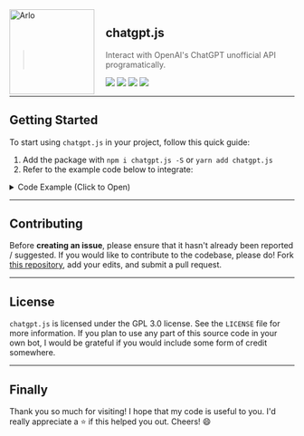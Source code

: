 <img width="150" height="150" align="left" style="float: left; margin: 0 20px 0 0;" alt="Arlo" src="https://i.vgy.me/rW8hIU.png">

## chatgpt.js

> Interact with OpenAI's ChatGPT unofficial API programatically.

<div style="float: middle">
    <img src="https://img.shields.io/badge/-npm%20i%20chatgpt.js-blue?style=flat-square&logo=npm">
    <img src="https://img.shields.io/github/stars/PlutonusDev/chatgpt.js?label=Stars&style=flat-square&logo=github">
    <img src="https://img.shields.io/npm/dm/chatgpt.js?label=Downloads&style=flat-square&logo=npm">
    <img src="https://img.shields.io/github/commit-activity/m/PlutonusDev/chatgpt.js?label=Commits&style=flat-square&logo=github">
</div>

---

## Getting Started

To start using ` chatgpt.js ` in your project, follow this quick guide:

1. Add the package with ` npm i chatgpt.js -S ` or ` yarn add chatgpt.js `
2. Refer to the example code below to integrate:

<details>
<summary>Code Example (Click to Open)</summary>

**index.js**
```ts
const GPTChat = require("../dist");
const { authToken } = require("./config");
const sleep = require("util").promisify(setTimeout);

const chatgpt = new GPTChat.Client({ authToken });

chatgpt.once("ready", async () => {
    let resp = await chatgpt.call("hello there!").catch(e => console.log(e));
    if(!resp) return console.error("looks like something went wrong :(");
    console.log(resp);

    await sleep(10000);
    
    resp = await chatgpt.call("what is the scientific name for the common house finch?", resp.conversation).catch(e => console.log(e));
    if(!resp) return console.error("looks like something went wrong :(");
    console.log(resp);
});

chatgpt.on("debug", m => console.log(`DEBUG: ${m}`));
chatgpt.on("error", m => console.error(`ERROR: ${m}`));

/*
    Output:

    DEBUG: sessionKey updated to: (...)fqJbBV3WQ.W8IAmqiEwjO-Uyw9ub2Zsg
    {
        text: 'Hello! How can I help you today?',
        conversation: '4e294a80-5daf-4322-8077-dc4d58affa1a',
        parent_message: 'a5f3b506-232a-414f-999a-161cd1ee26b3'
    }
    DEBUG: sessionKey updated to: (...)FTpYIborA.5t64dn9PjQsM-abpr1GaYw
    DEBUG: Found cached conversation: {"id":"4e294a80-5daf-4322-8077-dc4d58affa1a","parent_id":"a5f3b506-232a-414f-999a-161cd1ee26b3"}
    {
        text: 'The scientific name for the common house finch is Haemorhous mexicanus. This species is a small, seed-eating bird native to North America. It is often found in urban and suburban areas, where it feeds on a variety of seeere it feeds on a variety of seeds and other plant material. The male of the species is easily recognizable by its bright red head and breast.',
        conversation: '4e294a80-5daf-4322-8077-dc4d58affa1a',
        parent_message: 'ab4ff136-625f-41d9-b283-2c154230b76e'
    }
*/
```

---

**config.js**
```js
module.exports = {
    authToken: "YOUR-OPENAI-ACCESS-TOKEN"
}
```

</details>

---

## Contributing

Before **creating an issue**, please ensure that it hasn't already been reported / suggested. If you would like to contribute to the codebase, please do! Fork [this repository](https://github.com/PlutonusDev/chatgpt.js), add your edits, and submit a pull request.

---

## License

` chatgpt.js ` is licensed under the GPL 3.0 license. See the `LICENSE` file for more information. If you plan to use any part of this source code in your own bot, I would be grateful if you would include some form of credit somewhere.

---

## Finally

Thank you so much for visiting! I hope that my code is useful to you. I'd really appreciate a ⭐ if this helped you out. Cheers! 😄
